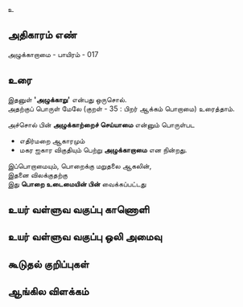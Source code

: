உ


## அதிகாரம் எண்

அழுக்காறாமை - பாயிரம் - 017

## உரை

இதனுள் **'அழுக்காறு'** என்பது ஒருசொல்.  
அதற்குப் பொருள் மேலே (குறள் - 35 : பிறர் ஆக்கம் பொறாமை) உரைத்தாம்.  

அச்சொல் பின் **அழுக்காற்றைச் செய்யாமை** என்னும் பொருள்பட  
* எதிர்மறை ஆகாரமும்  
* மகர ஐகார விகுதியும் பெற்று **அழுக்காறாமை** என நின்றது.  

இப்பொறாமையும், பொறைக்கு மறுதலை ஆகலின்,  
இதனை விலக்குதற்கு   
இது **பொறை உடைமையின் பின்** வைக்கப்பட்டது


## உயர் வள்ளுவ வகுப்பு காணொளி


## உயர் வள்ளுவ வகுப்பு ஒலி அமைவு 


## கூடுதல் குறிப்புகள்


## ஆங்கில விளக்கம்

